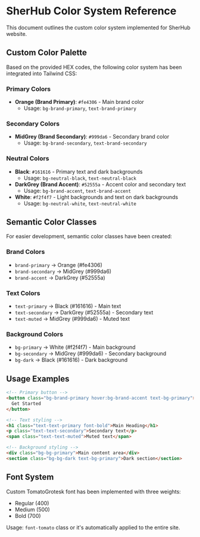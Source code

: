 # SherHub Color System Reference

This document outlines the custom color system implemented for SherHub website.

## Custom Color Palette

Based on the provided HEX codes, the following color system has been integrated into Tailwind CSS:

### Primary Colors
- **Orange (Brand Primary)**: `#fe4306` - Main brand color
  - Usage: `bg-brand-primary`, `text-brand-primary`

### Secondary Colors  
- **MidGrey (Brand Secondary)**: `#999da6` - Secondary brand color
  - Usage: `bg-brand-secondary`, `text-brand-secondary`

### Neutral Colors
- **Black**: `#161616` - Primary text and dark backgrounds
  - Usage: `bg-neutral-black`, `text-neutral-black`
- **DarkGrey (Brand Accent)**: `#52555a` - Accent color and secondary text
  - Usage: `bg-brand-accent`, `text-brand-accent`  
- **White**: `#f2f4f7` - Light backgrounds and text on dark backgrounds
  - Usage: `bg-neutral-white`, `text-neutral-white`

## Semantic Color Classes

For easier development, semantic color classes have been created:

### Brand Colors
- `brand-primary` → Orange (#fe4306)
- `brand-secondary` → MidGrey (#999da6)  
- `brand-accent` → DarkGrey (#52555a)

### Text Colors
- `text-primary` → Black (#161616) - Main text
- `text-secondary` → DarkGrey (#52555a) - Secondary text
- `text-muted` → MidGrey (#999da6) - Muted text

### Background Colors
- `bg-primary` → White (#f2f4f7) - Main background
- `bg-secondary` → MidGrey (#999da6) - Secondary background
- `bg-dark` → Black (#161616) - Dark background

## Usage Examples

```html
<!-- Primary button -->
<button class="bg-brand-primary hover:bg-brand-accent text-bg-primary">
  Get Started
</button>

<!-- Text styling -->
<h1 class="text-text-primary font-bold">Main Heading</h1>
<p class="text-text-secondary">Secondary text</p>
<span class="text-text-muted">Muted text</span>

<!-- Background styling -->
<div class="bg-bg-primary">Main content area</div>
<section class="bg-bg-dark text-bg-primary">Dark section</section>
```

## Font System

Custom TomatoGrotesk font has been implemented with three weights:
- Regular (400)
- Medium (500) 
- Bold (700)

Usage: `font-tomato` class or it's automatically applied to the entire site.
